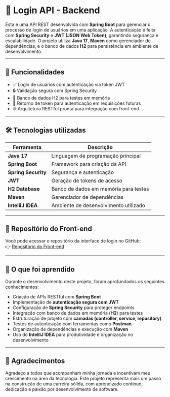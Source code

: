 # 🔐 Login API - Backend

Esta é uma API REST desenvolvida com **Spring Boot** para gerenciar o processo de login de usuários em uma aplicação. A autenticação é feita com **Spring Security** e **JWT (JSON Web Token)**, garantindo segurança e escalabilidade. O projeto utiliza **Java 17**, **Maven** como gerenciador de dependências, e o banco de dados **H2** para persistência em ambiente de desenvolvimento.

---

## 🚀 Funcionalidades

- ✅ Login de usuários com autenticação via token JWT  
- 🔒 Validação segura com Spring Security  
- 🧪 Banco de dados H2 para testes em memória  
- 🧾 Retorno de token para autenticação em requisições futuras  
- 🌐 Arquitetura RESTful pronta para integração com front-end

---

## 🛠️ Tecnologias utilizadas

| Ferramenta         | Descrição                                 |
|--------------------|--------------------------------------------|
| **Java 17**        | Linguagem de programação principal         |
| **Spring Boot**    | Framework para criação da API              |
| **Spring Security**| Segurança e autenticação                   |
| **JWT**            | Geração de tokens de acesso                |
| **H2 Database**    | Banco de dados em memória para testes      |
| **Maven**          | Gerenciador de dependências                |
| **IntelliJ IDEA**  | Ambiente de desenvolvimento utilizado      |

---

## 🔗 Repositório do Front-end

Você pode acessar o repositório da interface de login no GitHub:  
👉 [Repositório do Front-end](https://github.com/Gabrieodev/Pagina-de-login)

---

## 📘 O que foi aprendido

Durante o desenvolvimento deste projeto, foram aprofundados os seguintes conhecimentos:

- Criação de APIs RESTful com **Spring Boot**
- Implementação de **autenticação segura com JWT**
- Configuração de **Spring Security** para proteger endpoints
- Integração com banco de dados em memória (**H2**) para testes
- Estruturação de projeto com **camadas (controller, service, repository)**
- Testes de autenticação com ferramentas como **Postman**
- Organização de dependências e execução com **Maven**
- Uso do **IntelliJ IDEA** para produtividade e organização no desenvolvimento

---

## 🙏 Agradecimentos

Agradeço a todos que acompanham minha jornada e incentivam meu crescimento na área da tecnologia. Este projeto representa mais um passo na construção de uma carreira sólida, com aprendizado contínuo, dedicação e paixão por desenvolvimento de software.
